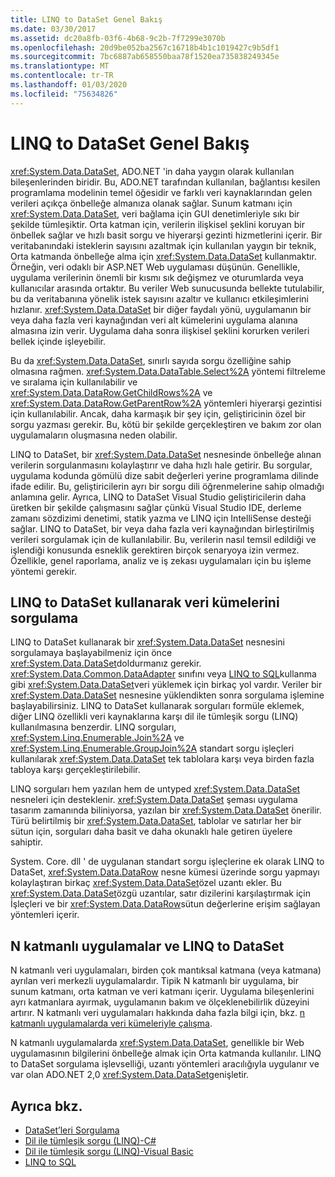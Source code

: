 ```yaml
---
title: LINQ to DataSet Genel Bakış
ms.date: 03/30/2017
ms.assetid: dc20a8fb-03f6-4b68-9c2b-7f7299e3070b
ms.openlocfilehash: 20d9be052ba2567c16718b4b1c1019427c9b5df1
ms.sourcegitcommit: 7bc6887ab658550baa78f1520ea735838249345e
ms.translationtype: MT
ms.contentlocale: tr-TR
ms.lasthandoff: 01/03/2020
ms.locfileid: "75634826"
---
```

# <a name="linq-to-dataset-overview"></a>LINQ to DataSet Genel Bakış
<xref:System.Data.DataSet>, ADO.NET 'in daha yaygın olarak kullanılan bileşenlerinden biridir. Bu, ADO.NET tarafından kullanılan, bağlantısı kesilen programlama modelinin temel öğesidir ve farklı veri kaynaklarından gelen verileri açıkça önbelleğe almanıza olanak sağlar. Sunum katmanı için <xref:System.Data.DataSet>, veri bağlama için GUI denetimleriyle sıkı bir şekilde tümleşiktir. Orta katman için, verilerin ilişkisel şeklini koruyan bir önbellek sağlar ve hızlı basit sorgu ve hiyerarşi gezinti hizmetlerini içerir. Bir veritabanındaki isteklerin sayısını azaltmak için kullanılan yaygın bir teknik, Orta katmanda önbelleğe alma için <xref:System.Data.DataSet> kullanmaktır. Örneğin, veri odaklı bir ASP.NET Web uygulaması düşünün. Genellikle, uygulama verilerinin önemli bir kısmı sık değişmez ve oturumlarda veya kullanıcılar arasında ortaktır. Bu veriler Web sunucusunda bellekte tutulabilir, bu da veritabanına yönelik istek sayısını azaltır ve kullanıcı etkileşimlerini hızlanır. <xref:System.Data.DataSet> bir diğer faydalı yönü, uygulamanın bir veya daha fazla veri kaynağından veri alt kümelerini uygulama alanına almasına izin verir. Uygulama daha sonra ilişkisel şeklini korurken verileri bellek içinde işleyebilir.  
  
 Bu da <xref:System.Data.DataSet>, sınırlı sayıda sorgu özelliğine sahip olmasına rağmen. <xref:System.Data.DataTable.Select%2A> yöntemi filtreleme ve sıralama için kullanılabilir ve <xref:System.Data.DataRow.GetChildRows%2A> ve <xref:System.Data.DataRow.GetParentRow%2A> yöntemleri hiyerarşi gezintisi için kullanılabilir. Ancak, daha karmaşık bir şey için, geliştiricinin özel bir sorgu yazması gerekir. Bu, kötü bir şekilde gerçekleştiren ve bakım zor olan uygulamaların oluşmasına neden olabilir.  
  
 LINQ to DataSet, bir <xref:System.Data.DataSet> nesnesinde önbelleğe alınan verilerin sorgulanmasını kolaylaştırır ve daha hızlı hale getirir. Bu sorgular, uygulama kodunda gömülü dize sabit değerleri yerine programlama dilinde ifade edilir. Bu, geliştiricilerin ayrı bir sorgu dili öğrenmelerine sahip olmadığı anlamına gelir. Ayrıca, LINQ to DataSet Visual Studio geliştiricilerin daha üretken bir şekilde çalışmasını sağlar çünkü Visual Studio IDE, derleme zamanı sözdizimi denetimi, statik yazma ve LINQ için IntelliSense desteği sağlar. LINQ to DataSet, bir veya daha fazla veri kaynağından birleştirilmiş verileri sorgulamak için de kullanılabilir. Bu, verilerin nasıl temsil edildiği ve işlendiği konusunda esneklik gerektiren birçok senaryoya izin vermez. Özellikle, genel raporlama, analiz ve iş zekası uygulamaları için bu işleme yöntemi gerekir.  
  
## <a name="querying-datasets-using-linq-to-dataset"></a>LINQ to DataSet kullanarak veri kümelerini sorgulama  
 LINQ to DataSet kullanarak bir <xref:System.Data.DataSet> nesnesini sorgulamaya başlayabilmeniz için önce <xref:System.Data.DataSet>doldurmanız gerekir. <xref:System.Data.Common.DataAdapter> sınıfını veya [LINQ to SQL](./sql/linq/index.md)kullanma gibi <xref:System.Data.DataSet>veri yüklemek için birkaç yol vardır. Veriler bir <xref:System.Data.DataSet> nesnesine yüklendikten sonra sorgulama işlemine başlayabilirsiniz. LINQ to DataSet kullanarak sorguları formüle eklemek, diğer LINQ özellikli veri kaynaklarına karşı dil ile tümleşik sorgu (LINQ) kullanılmasına benzerdir. LINQ sorguları, <xref:System.Linq.Enumerable.Join%2A> ve <xref:System.Linq.Enumerable.GroupJoin%2A> standart sorgu işleçleri kullanılarak <xref:System.Data.DataSet> tek tablolara karşı veya birden fazla tabloya karşı gerçekleştirilebilir.  
  
 LINQ sorguları hem yazılan hem de untyped <xref:System.Data.DataSet> nesneleri için desteklenir. <xref:System.Data.DataSet> şeması uygulama tasarım zamanında biliniyorsa, yazılan bir <xref:System.Data.DataSet> önerilir. Türü belirtilmiş bir <xref:System.Data.DataSet>, tablolar ve satırlar her bir sütun için, sorguları daha basit ve daha okunaklı hale getiren üyelere sahiptir.  
  
 System. Core. dll ' de uygulanan standart sorgu işleçlerine ek olarak LINQ to DataSet, <xref:System.Data.DataRow> nesne kümesi üzerinde sorgu yapmayı kolaylaştıran birkaç <xref:System.Data.DataSet>özel uzantı ekler. Bu <xref:System.Data.DataSet>özgü uzantılar, satır dizilerini karşılaştırmak için İşleçleri ve bir <xref:System.Data.DataRow>sütun değerlerine erişim sağlayan yöntemleri içerir.  
  
## <a name="n-tier-applications-and-linq-to-dataset"></a>N katmanlı uygulamalar ve LINQ to DataSet  
 N katmanlı veri uygulamaları, birden çok mantıksal katmana (veya katmana) ayrılan veri merkezli uygulamalardır. Tipik N katmanlı bir uygulama, bir sunum katmanı, orta katman ve veri katmanı içerir. Uygulama bileşenlerini ayrı katmanlara ayırmak, uygulamanın bakım ve ölçeklenebilirlik düzeyini artırır. N katmanlı veri uygulamaları hakkında daha fazla bilgi için, bkz. [n katmanlı uygulamalarda veri kümeleriyle çalışma](/visualstudio/data-tools/work-with-datasets-in-n-tier-applications).  
  
 N katmanlı uygulamalarda <xref:System.Data.DataSet>, genellikle bir Web uygulamasının bilgilerini önbelleğe almak için Orta katmanda kullanılır. LINQ to DataSet sorgulama işlevselliği, uzantı yöntemleri aracılığıyla uygulanır ve var olan ADO.NET 2,0 <xref:System.Data.DataSet>genişletir.  
  
## <a name="see-also"></a>Ayrıca bkz.

- [DataSet’leri Sorgulama](querying-datasets-linq-to-dataset.md)
- [Dil ile tümleşik sorgu (LINQ)-C#](../../../csharp/programming-guide/concepts/linq/index.md)
- [Dil ile tümleşik sorgu (LINQ)-Visual Basic](../../../visual-basic/programming-guide/concepts/linq/index.md)
- [LINQ to SQL](./sql/linq/index.md)

